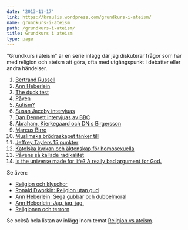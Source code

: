 ```yaml
---
date: '2013-11-17'
link: https://kraulis.wordpress.com/grundkurs-i-ateism/
name: grundkurs-i-ateism
path: /grundkurs-i-ateism/
title: Grundkurs i ateism
type: page
---
```

"Grundkurs i ateism" är en serie inlägg där jag diskuterar frågor som har med religion och ateism att göra, ofta med utgångspunkt i debatter eller andra händelser.

1. [Bertrand Russell](/2012/12/29/grundkurs-i-ateism-del-1/)
2. [Ann Heberlein](/2013/01/05/grundkurs-i-ateism-del-2/)
3. [The duck test](/2013/01/31/grundkurs-i-ateism-del-3/)
4. [Påven](/2013/02/16/grundkurs-i-ateism-del-4/)
5. [Autism?](/2013/02/16/grundkurs-i-ateism-del-5-autism/)
6. [Susan Jacoby intervjuas](/2013/03/21/grundkurs-i-ateism-del-6-susan-jacoby-intervjuas/)
7. [Dan Dennett intervjuas av BBC](/2013/04/01/grundkurs-i-ateism-del-7-dan-dennett-intervjuas-av-bbc/)
8. [Abraham, Kierkegaard och DN:s Birgersson](/2013/05/08/grundkurs-i-ateism-del-8-abraham-kierkegaard-och-dns-birgersson/)
9. [Marcus Birro](/2013/11/13/grundkurs-i-ateism-del-9-marcus-birro/)
10. [Muslimska brödraskapet tänker till](/2013/12/05/grundkurs-i-ateism-del-10-muslimska-brodraskapet-tanker-till/)
11. [Jeffrey Taylers 15 punkter](/2014/01/12/grundkurs-i-ateism-del-11-jeffrey-taylers-15-punkter/)
12. [Katolska kyrkan och äktenskap för homosexuella](/2015/05/30/grundkurs-i-ateism-del-12-katolska-kyrkan-och-aktenskap-for-homosexuella/)
13. [Påvens så kallade radikalitet](/2015/09/26/pavens-sa-kallade-radikalitet/)
14. [Is the universe made for life? A really bad argument for God.](/2016/02/07/is-the-universe-made-for-life-a-really-bad-argument-for-god/)

Se även:

- [Religion och klyschor](/2012/11/05/religion-och-klyschor/)
- [Ronald Dworkin: Religion utan gud](/2013/03/25/ronald-dworkin-religion-utan-gud/)
- [Ann Heberlein: Sega gubbar och dubbelmoral](/2013/03/27/ann-heberlein-sega-gubbar-och-dubbelmoral/)
- [Ann Heberlein: Jag, jag, jag.](/2015/04/05/ann-heberlein-jag-jag-jag/)
- [Religionen och terrorn](/2016/03/28/religionen-och-terrorn/)

Se också hela listan av inlägg inom temat [Religion vs ateism](/blog/categories/religion-vs-ateism/).

